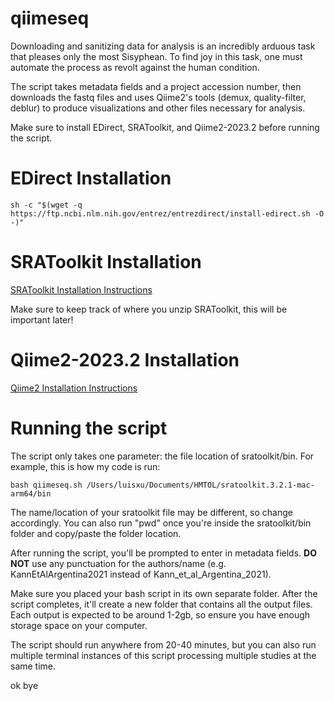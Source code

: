 # qiimeseq

Downloading and sanitizing data for analysis is an incredibly arduous task that pleases only the most Sisyphean. To find joy in this task, one must automate the process as revolt against the human condition. 

The script takes metadata fields and a project accession number, then downloads the fastq files and uses Qiime2's tools (demux, quality-filter, deblur) to produce visualizations and other files necessary for analysis.

Make sure to install EDirect, SRAToolkit, and Qiime2-2023.2 before running the script.

# EDirect Installation
```
sh -c "$(wget -q https://ftp.ncbi.nlm.nih.gov/entrez/entrezdirect/install-edirect.sh -O -)"
```

# SRAToolkit Installation
[SRAToolkit Installation Instructions](https://github.com/ncbi/sra-tools/wiki/02.-Installing-SRA-Toolkit)

Make sure to keep track of where you unzip SRAToolkit, this will be important later!


# Qiime2-2023.2 Installation
[Qiime2 Installation Instructions](https://docs.qiime2.org/2023.2/install/)

# Running the script
The script only takes one parameter: the file location of sratoolkit/bin. For example, this is how my code is run:
```
bash qiimeseq.sh /Users/luisxu/Documents/HMTOL/sratoolkit.3.2.1-mac-arm64/bin
```
The name/location of your sratoolkit file may be different, so change accordingly. You can also run "pwd" once you're inside the sratoolkit/bin folder and copy/paste the folder location.

After running the script, you'll be prompted to enter in metadata fields. **DO NOT** use any punctuation for the authors/name (e.g. KannEtAlArgentina2021 instead of Kann_et_al_Argentina_2021).

Make sure you placed your bash script in its own separate folder. After the script completes, it'll create a new folder that contains all the output files. Each output is expected to be around 1-2gb, so ensure you have enough storage space on your computer.

The script should run anywhere from 20-40 minutes, but you can also run multiple terminal instances of this script processing multiple studies at the same time.

ok bye
